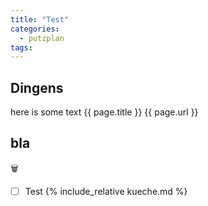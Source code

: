 ```yaml
---
title: "Test"
categories:
  - putzplan
tags:
---
```


## Dingens
<!--more-->
here is some text {{ page.title }} {{ page.url }}

## bla

<span class="ppclear">🗑️ </span>
 - [ ] Test
{%  include_relative kueche.md %}


<!--stackedit_data:
eyJoaXN0b3J5IjpbLTE5NzIwNTg4NTUsMTg1NzQ0MDQxNywtOT
MyMDMxMTYxLC0xNDM0OTU4MDIwLC0yMDQ2OTU5NjU2LC0yMDE0
NDE1NjIyLC02MDEzMjY4MDgsLTE4MjQ3MDQ0NjAsMTM3OTgwND
MzMywtNjAzMDIyNTcxLC0xMzUwMjY0MTk2LDYxMTAxODk5NCwt
NzczNjgzMzcxLDE4MTE3NDEzODNdfQ==
-->